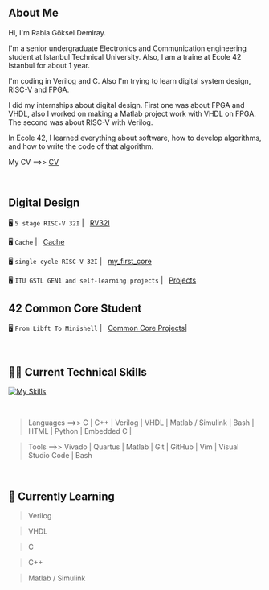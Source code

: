 ## About Me
Hi, I'm Rabia Göksel Demiray. 

I'm a senior undergraduate Electronics and Communication engineering student at Istanbul Technical University. Also, I am a traine at Ecole 42 Istanbul for about 1 year. 

I'm coding in Verilog and C. Also I'm trying to learn digital system design, RISC-V and FPGA.

I did my internships about digital design. First one was about FPGA and VHDL, also I worked on making a Matlab project work with VHDL on FPGA. The second was about RISC-V with Verilog.

In Ecole 42, I learned everything about software, how to develop algorithms, and how to write the code of that algorithm.


My CV ==>>  [CV](https://github.com/rgoksel/rgoksel/blob/main/rabia%20g%C3%B6ksel%20demiray%20cv.pdf)

</br>

## Digital Design

🖥️ `5 stage RISC-V 32I`
| &nbsp; [RV32I](https://github.com/rgoksel/RV32I-Core)

🖥️ `Cache`
| &nbsp; [Cache](https://github.com/rgoksel/cache)

🖥️ `single cycle RISC-V 32I`
| &nbsp; [my_first_core](https://github.com/rgoksel/single-cycle-RV32I-Core)

🖥️ `ITU GSTL GEN1 and self-learning projects`
| &nbsp; [Projects](https://github.com/rgoksel/ITU-GSTL-GEN1)



## 42 Common Core Student

 🖥️ `From Libft To Minishell`
| &nbsp; [Common Core Projects](https://github.com/rgoksel/42/blob/main/README.md)|

<br>

## 🧑‍💻 Current Technical Skills

[![My Skills](https://skillicons.dev/icons?i=c,cpp,bash,vim,py,arduino,vscode,html,github,git,visualstudio,stm32)](https://skillicons.dev)

<br>

> Languages ==>>  C | C++ | Verilog | VHDL |  Matlab / Simulink | Bash | HTML | Python | Embedded C |

> Tools ==>>  Vivado | Quartus | Matlab | Git | GitHub | Vim | Visual Studio Code | Bash

<br>


## 🌱 Currently Learning
> Verilog

> VHDL

> C

> C++

> Matlab / Simulink 


<br>






